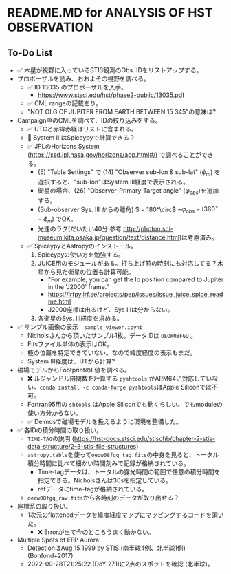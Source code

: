 # README.MD for ANALYSIS OF HST OBSERVATION

## To-Do List
- ✅ 木星が視野に入っているSTIS観測のObs. IDをリストアップする。
- プロポーザルを読み、おおよその視野を調べる。
    - ✅ ID 13035 のプロポーザルを入手。
        - https://www.stsci.edu/hst/phase2-public/13035.pdf
    - ✅ CML rangeの記載あり。
    - "NOT OLG OF JUPITER FROM EARTH BETWEEN 15 345"の意味は?
- Campaign中のCMLを調べて、IDの絞り込みをする。
    - ✅ UTCと赤緯赤経はリストに含まれる。
    - 🚫 System IIIはSpiceypyで計算できる？
    - ✅ JPLのHorizons System (https://ssd.jpl.nasa.gov/horizons/app.html#/) で調べることができる。
        - (5) "Table Settings" で (14) "Observer sub-lon & sub-lat" ($\phi_m$) を選択すると、"sub-lon"はSystem III経度で表示される。
        - 衛星の場合、(26) "Observer-Primary-Target angle" ($\varphi_{obs}$)を追加する。
        - (Sub-observer Sys. III からの離角) $ = 180^\circ$ $- \varphi_{obs} - (360^\circ - \phi_m)$ でOK。
        - 光速のラグ(だいたい40分 参考 http://photon.sci-museum.kita.osaka.jp/question/text/distance.html)は考慮済み。
    - ✅ SpiceypyとAstropyのインストール。
        1. Spiceypyの使い方を勉強する。
        1. JUICE用のモジュールがある。打ち上げ前の時刻にも対応してる？木星から見た衛星の位置も計算可能。
            - "For example, you can get the Io position compared to Jupiter in the 'J2000' frame."
            - https://irfpy.irf.se/projects/pep/issues/issue_juice_spice_readme.html
            - J2000座標は出るけど、Sys IIIは分からない。
        1. 各衛星のSys. III経度を求める。
- ✅ サンプル画像の表示　`sample_viewer.ipynb`
    - Nicholsさんから頂いたサンプル1枚。データIDは `OEOW08FGQ` 。
    - Fitsファイル単体の表示はOK。
    - 極の位置を特定できていない。なので緯度経度の表示もまだ。
    - System III経度は、UTから計算?
- 磁場モデルからFootprintのL値を調べる。
    - ❌ ルジャンドル陪関数を計算する `pyshtools` がARM64に対応していない。`conda install -c conda-forge pyshtools`はApple Siliconでは不可。
    - Fortran95用の `shtools` はApple Siliconでも動くらしい。でもmoduleの使い方分からない。
    - ✅ Deimosで磁場モデルを扱えるように環境を整備した。
- ✅ 各IDの積分時間の取り扱い。
    - `TIME-TAG`の説明 (https://hst-docs.stsci.edu/stisdhb/chapter-2-stis-data-structure/2-3-stis-file-structures)
    - `astropy.table`を使って`oeow08fgq_tag.fits`の中身を見ると、トータル積分時間に比べて細かい時間刻みで記録が格納されている。
        - Time-tagデータは、トータルの露光時間の範囲で任意の積分時間を指定できる。Nicholsさんは30sを指定している。
        - refデータにtime-tagが格納されている。
    - `oeow08fgq_raw.fits`から各時刻のデータが取り出せる？
- 座標系の取り扱い。
    - 1次元のflattenedデータを緯度経度マップにマッピングするコードを頂いた。
        - ❌ Errorが出て今のところうまく動かない。
- Multiple Spots of EFP Aurora
    - DetectionはAug 15 1999 by STIS (南半球4例、北半球1例) (Bonfond+2017)
    - 2022-09-28T21:25:22 (DoY 271)に2点のスポットを確認 (北半球)。